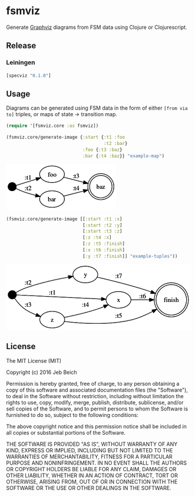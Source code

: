# fsmviz

Generate [Graphviz]() diagrams from FSM data using Clojure or Clojurescript.

## Release

### Leiningen

```clojure
[specviz "0.1.0"]
```

## Usage

Diagrams can be generated using FSM data in the form of either `[from via to]`
triples, or maps of state -> transition map.


```clojure
(require '[fsmviz.core :as fsmviz])
```

```clojure
(fsmviz.core/generate-image {:start {:t1 :foo
                                     :t2 :bar}
                             :foo {:t3 :baz}
                             :bar {:t4 :baz}} "example-map")

```

![fsmmap](example-map.png)

```clojure
(fsmviz.core/generate-image [[:start :t1 :x]
                             [:start :t2 :y]
                             [:start :t3 :z]
                             [:z :t4 :x]
                             [:z :t5 :finish]
                             [:x :t6 :finish]
                             [:y :t7 :finish]] "example-tuples"))
```

![fsmtuples](example-tuples.png)

## License

The MIT License (MIT)

Copyright (c) 2016 Jeb Beich

Permission is hereby granted, free of charge, to any person obtaining a copy of
this software and associated documentation files (the "Software"), to deal in
the Software without restriction, including without limitation the rights to
use, copy, modify, merge, publish, distribute, sublicense, and/or sell copies
of the Software, and to permit persons to whom the Software is furnished to do
so, subject to the following conditions:

The above copyright notice and this permission notice shall be included in all
copies or substantial portions of the Software.

THE SOFTWARE IS PROVIDED "AS IS", WITHOUT WARRANTY OF ANY KIND, EXPRESS OR
IMPLIED, INCLUDING BUT NOT LIMITED TO THE WARRANTIES OF MERCHANTABILITY,
FITNESS FOR A PARTICULAR PURPOSE AND NONINFRINGEMENT. IN NO EVENT SHALL THE
AUTHORS OR COPYRIGHT HOLDERS BE LIABLE FOR ANY CLAIM, DAMAGES OR OTHER
LIABILITY, WHETHER IN AN ACTION OF CONTRACT, TORT OR OTHERWISE, ARISING FROM,
OUT OF OR IN CONNECTION WITH THE SOFTWARE OR THE USE OR OTHER DEALINGS IN THE
SOFTWARE.
